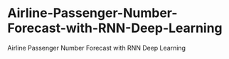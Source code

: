 # Airline-Passenger-Number-Forecast-with-RNN-Deep-Learning
Airline Passenger Number Forecast with RNN Deep Learning
